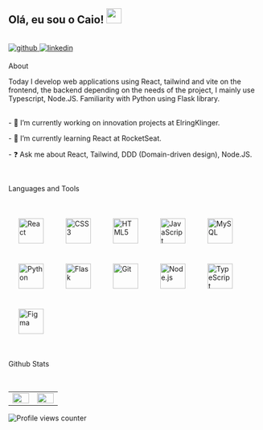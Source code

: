<div>
    <h2>Olá, eu sou o Caio! <img src="https://raw.githubusercontent.com/iampavangandhi/iampavangandhi/master/gifs/Hi.gif" width="30px"></h2>
</br>
<a href="https://github.com/caiiolliima" target="_blank" style="mardgin: 20px">
    <img src=https://img.shields.io/badge/github-%2324292e.svg?&style=for-the-badge&logo=github&logoColor=white
        alt=github style="margin-bottom: 5px;" />
</a>
</a>
<a href="https://www.linkedin.com/in/caio-alves-lima/" target="_blank" style="mardgin: 20px">
    <img src=https://img.shields.io/badge/linkedin-%231E77B5.svg?&style=for-the-badge&logo=linkedin&logoColor=white
        alt=linkedin style="margin-bottom: 5px;" />
</a>
</br>
<p>About</p>
<article>
    Today I develop web applications using React, tailwind and vite on the frontend, the backend depending on the
    needs of the project, I mainly use Typescript, Node.JS. Familiarity with Python using Flask library.
</article>
</br>
    <p>- 🔭 I’m currently working on innovation projects at ElringKlinger.</p>
    <p>- 🌱 I’m currently learning React at RocketSeat.</p>
    <p>- ❓ Ask me about React, Tailwind, DDD (Domain-driven design), Node.JS.</p>
</br>
<p>Languages and Tools</p>
</br>
<div>
    <img style="margin: 20px" src="https://profilinator.rishav.dev/skills-assets/react-original-wordmark.svg"
        alt="React" height="50" />
    <img style="margin: 20px" src="https://profilinator.rishav.dev/skills-assets/css3-original-wordmark.svg" alt="CSS3"
        height="50" />
    <img style="margin: 20px" src="https://profilinator.rishav.dev/skills-assets/html5-original-wordmark.svg"
        alt="HTML5" height="50" />
    <img style="margin: 20px" src="https://profilinator.rishav.dev/skills-assets/javascript-original.svg"
        alt="JavaScript" height="50" />
    <img style="margin: 20px" src="https://profilinator.rishav.dev/skills-assets/mysql-original-wordmark.svg"
        alt="MySQL" height="50" />
    <img style="margin: 20px" src="https://profilinator.rishav.dev/skills-assets/python-original.svg" alt="Python"
        height="50" />
    <img style="margin: 20px" src="https://profilinator.rishav.dev/skills-assets/flask.png" alt="Flask" height="50" />
    <img style="margin: 20px" src="https://profilinator.rishav.dev/skills-assets/git-scm-icon.svg" alt="Git"
        height="50" />
    <img style="margin: 20px" src="https://profilinator.rishav.dev/skills-assets/nodejs-original-wordmark.svg"
        alt="Node.js" height="50" />
    <img style="margin: 20px" src="https://profilinator.rishav.dev/skills-assets/typescript-original.svg"
        alt="TypeScript" height="50" />
    <img style="margin: 20px" src="https://profilinator.rishav.dev/skills-assets/figma-icon.svg" alt="Figma"
        height="50" />
</div>
</br>
<p>Github Stats</p>
</br>
<table>
    <tr>
        <td valign="top" width="40%">
            <img src="https://github-readme-stats.vercel.app/api?username=caiiolliima&show_icons=true&count_private=true&hide_border=true" align="left" style="width: 100%" style="background: black" />
        </td>
        <td valign="top" width="40%">
            <img src="https://github-readme-stats.vercel.app/api/top-langs/?username=caiiolliima&hide_border=true&layout=compact" align="left" style="width: 100%" />
        </td>
    </tr>
</table>  
</div>

![Profile views counter](https://komarev.com/ghpvc/?username=caiiolliima&&style=flat-square)  
